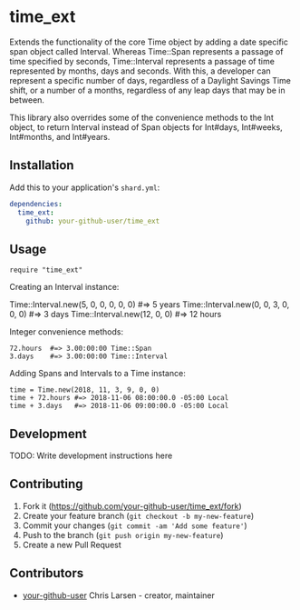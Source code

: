 # time_ext

Extends the functionality of the core Time object by adding a date specific span object called Interval. Whereas Time::Span represents a passage of time specified by seconds, Time::Interval represents a passage of time represented by months, days and seconds. With this, a developer can represent a specific number of days, regardless of a Daylight Savings Time shift, or a number of a months, regardless of any leap days that may be in between.

This library also overrides some of the convenience methods to the Int object, to return Interval instead of Span objects for Int#days, Int#weeks, Int#months, and Int#years.

## Installation

Add this to your application's `shard.yml`:

```yaml
dependencies:
  time_ext:
    github: your-github-user/time_ext
```

## Usage

```crystal
require "time_ext"
```

Creating an Interval instance:

Time::Interval.new(5, 0, 0, 0, 0, 0)  #=> 5 years
Time::Interval.new(0, 0, 3, 0, 0, 0)  #=> 3 days
Time::Interval.new(12, 0, 0)  #=> 12 hours

Integer convenience methods:

```crystal
72.hours  #=> 3.00:00:00 Time::Span
3.days    #=> 3.00:00:00 Time::Interval
```

Adding Spans and Intervals to a Time instance:

```crystal
time = Time.new(2018, 11, 3, 9, 0, 0)
time + 72.hours #=> 2018-11-06 08:00:00.0 -05:00 Local
time + 3.days   #=> 2018-11-06 09:00:00.0 -05:00 Local
```

## Development

TODO: Write development instructions here

## Contributing

1. Fork it (<https://github.com/your-github-user/time_ext/fork>)
2. Create your feature branch (`git checkout -b my-new-feature`)
3. Commit your changes (`git commit -am 'Add some feature'`)
4. Push to the branch (`git push origin my-new-feature`)
5. Create a new Pull Request

## Contributors

- [your-github-user](https://github.com/your-github-user) Chris Larsen - creator, maintainer
